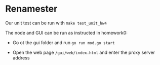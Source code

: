 # Renamester
Our unit test can be run with `make test_unit_hw4`

The node and GUI can be run as instructed in homework0:  

- Go ot the gui folder and run `go run mod.go start`  

- Open the web page `/gui/web/index.html` and enter the proxy server address